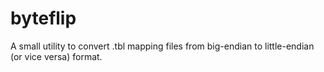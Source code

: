 # byteflip
A small utility to convert .tbl mapping files from big-endian to little-endian (or vice versa) format.
